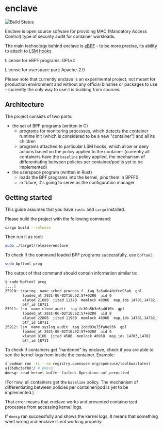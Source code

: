 # enclave

[![Build Status](https://github.com/rancher-sandbox/enclave/actions/workflows/rust.yml/badge.svg)](https://github.com/rancher-sandbox/enclave/actions/workflows/rust.yml)

Enclave is open source sofware for providing MAC (Mandatory Access Control)
type of security audit for container workloads.

The main technology behind enclave is [eBPF](https://ebpf.io/) - to be more
precise, its ability to attach to [LSM hooks](https://www.kernel.org/doc/html/latest/bpf/bpf_lsm.html)

License for eBPF programs: GPLv2

License for userspace part: Apache-2.0

Please note that currently enclave is an experimental project, not meant for
production environment and without any official binaries or packages to use -
currently the only way to use it is building from sources.

## Architecture

The project consists of two parts:

* the set of BPF programs (written in C)
  * programs for monitoring processes, which detects the container runtime init
    (which is considered to be a new "container") and all its children
  * programs attached to particular LSM hooks, which allow or deny actions
    based on the policy applied to the container (currently all containers have
    the `baseline` policy applied, the mechanism of differentiating between
    policies per container/pod is yet to be implemented)
* the userspace program (written in Rust)
  * loads the BPF programs into the kernel, pins them in BPFFS
  * in future, it's going to serve as the configuration manager

## Getting started

This guide assumes that you have `rustc` and `cargo` installed.

Please build the project with the following command:

```bash
cargo build --release
```

Then run it as root:

```bash
sudo ./target/release/enclave
```

To check if the command loaded BPF programs successfully, use `bpftool`:

```bash
sudo bpftool prog
```

The output of that command should contain information similar to:

```bash
$ sudo bpftool prog
[...]
25910: tracing  name sched_process_f  tag 3a6a6e4defce95ab  gpl
        loaded_at 2021-06-02T16:52:57+0200  uid 0
        xlated 2160B  jited 1137B  memlock 4096B  map_ids 14781,14782,14783
        btf_id 18711
25911: lsm  name clone_audit  tag fc30a5b3e6a4610b  gpl
        loaded_at 2021-06-02T16:52:57+0200  uid 0
        xlated 2280B  jited 1196B  memlock 4096B  map_ids 14781,14782,14783
        btf_id 18711
25912: lsm  name syslog_audit  tag 2cdd93e75fa0e936  gpl
        loaded_at 2021-06-02T16:52:57+0200  uid 0
        xlated 816B  jited 458B  memlock 4096B  map_ids 14783,14782
        btf_id 18711
```

To check if containers get "hardened" by enclave, check if you are able to see
the kernel logs from inside the container. Example:

```bash
$ podman run -ti --rm registry.opensuse.org/opensuse/toolbox:latest
a135dbc3ef08:/ # dmesg
dmesg: read kernel buffer failed: Operation not permitted
```

(For now, all containers get the `baseline` policy. The mechanism of
differentiating between policies per container/pod is yet to be implemented.)

That error means that enclave works and prevented containerized processes from
accessing kernel logs.

If `dmesg` ran successfully and shows the kernel logs, it means that something
went wrong and enclave is not working properly.
